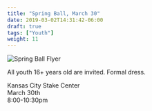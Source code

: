 ```yaml
---
title: "Spring Ball, March 30"
date: 2019-03-02T14:31:42-06:00
draft: true
tags: ["Youth"]
weight: 11
---
```


![Spring Ball Flyer](/images/posts/spring-ball-optimized.jpg)

All youth 16+ years old are invited. Formal dress. 

Kansas City Stake Center<br>
March 30th<br>
8:00-10:30pm